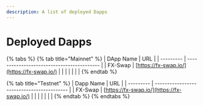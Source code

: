 ```yaml
---
description: A list of deployed Dapps
---
```


# Deployed Dapps



{% tabs %}
{% tab title="Mainnet" %}
| DApp Name | URL                                        |
| --------- | ------------------------------------------ |
| FX-Swap   | [https://fx-swap.io/](https://fx-swap.io/) |
|           |                                            |
|           |                                            |
{% endtab %}

{% tab title="Testnet" %}
| Dapp Name | URL                                        |
| --------- | ------------------------------------------ |
| FX-Swap   | [https://fx-swap.io/](https://fx-swap.io/) |
|           |                                            |
|           |                                            |
{% endtab %}
{% endtabs %}
